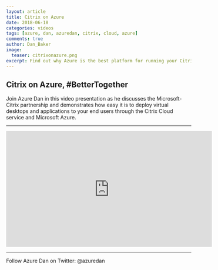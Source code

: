 ```yaml
---
layout: article
title: Citrix on Azure
date: 2018-06-18
categories: videos
tags: [azure, dan, azuredan, citrix, cloud, azure]
comments: true
author: Dan_Baker
image:
  teaser: citrixonazure.png
excerpt: Find out why Azure is the best platform for running your Citrix workloads.
---
```


## **Citrix on Azure, #BetterTogether**

Join Azure Dan in this video presentation as he discusses the Microsoft-Citrix partnership and demonstrates how easy it is to deploy virtual desktops and applications to your end users through the Citrix Cloud service and Microsoft Azure.

----------

<iframe width="560" height="315" src="https://www.youtube.com/embed/w_6lbsyYgKo" frameborder="0" allow="autoplay; encrypted-media" allowfullscreen></iframe>

----------

Follow Azure Dan on Twitter: @azuredan
